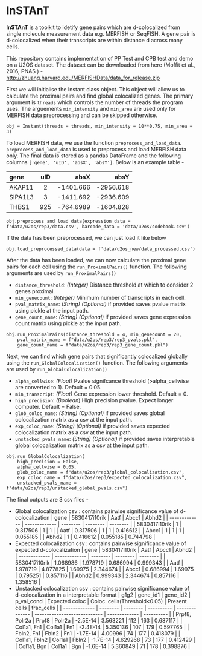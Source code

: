 InSTAnT
=========

**InSTAnT** is a toolkit to idetify gene pairs which are d-colocalized
from single molecule measurement data e.g. MERFISH or SeqFISH. A gene
pair is d-colocalized when their transcripts are within distance d
across many cells.

This repository contains implementation of PP Test and CPB test and demo
on a U2OS dataset. The dataset can be downloaded from here (Moffit et
al., 2016, PNAS ) -
http://zhuang.harvard.edu/MERFISHData/data_for_release.zip 

First we will initialise the Instant class object. This object will allow us to calculate the proximal pairs and find global colocalized genes. The primary argument is `threads` which controls the number of threads the program uses. The arguements `min_intensity` and `min_area` are used only for MERFISH data preprocessing and can be skipped otherwise.

```
obj = Instant(threads = threads, min_intensity = 10**0.75, min_area = 3)
```

To load MERFISH data, we use the function `preprocess_and_load_data`. `preprocess_and_load_data` is used to preprocess and load MERFISH data only. The final data is stored as a pandas DataFrame and the following columns `['gene', 'uID', 'absX', 'absY']`. Below is an example table - 

| gene | uID | absX | absY |
| :---         |     :---:      |          ---: |           ---: |
| AKAP11   |  2    | -1401.666    | -2956.618     |
| SIPA1L3  |  3       | -1411.692      |   -2936.609     |
| THBS1  |  925       | -764.6989      |   -1604.828    |

```
obj.preprocess_and_load_data(expression_data = f'data/u2os/rep3/data.csv', barcode_data = 'data/u2os/codebook.csv')
```
If the data has been preprocessed, we can just load it like below
```
obj.load_preprocessed_data(data = f'data/u2os_new/data_processed.csv')
```
After the data has been loaded, we can now calculate the proximal gene pairs for each cell using the `run_ProximalPairs()` function. The following arguments are used by `run_ProximalPairs()`
  - `distance_threshold`: *(Integer)* Distance threshold at which to consider 2 genes proximal.
  - `min_genecount`: *(Integer)* Minimum number of transcripts in each cell.
  - `pval_matrix_name`: *(String)* *(Optional)* if provided saves pvalue matrix using pickle at the input path.
  - `gene_count_name`: *(String)* *(Optional)* if provided saves gene expression count matrix using pickle at the input path.
```
obj.run_ProximalPairs(distance_threshold = 4, min_genecount = 20, 
    pval_matrix_name = f"data/u2os/rep3/rep3_pvals.pkl", 
    gene_count_name = f"data/u2os/rep3/rep3_gene_count.pkl")
```

Next, we can find which gene pairs that significantly colocalized globally using the `run_GlobalColocalization()` function. The following arguments are used by `run_GlobalColocalization()`
  - `alpha_cellwise`: *(Float)* Pvalue signifcance threshold (>alpha_cellwise are converted to 1). Default = 0.05.
  - `min_transcript`: *(Float)* Gene expression lower threshold. Default = 0.
  - `high_precision`: *(Boolean*) High precision pvalue. Expect longer computer. Default = False.
  - `glob_coloc_name`: *(String)* *(Optional)* if provided saves global colocalization matrix as a csv at the input path.
  - `exp_coloc_name`: *(String)* *(Optional)* if provided saves expected colocalization matrix as a csv at the input path.
  - `unstacked_pvals_name`: *(String)* *(Optional)* if provided saves interpretable global colocalization matrix as a csv at the input path.
```
obj.run_GlobalColocalization(
    high_precision = False, 
    alpha_cellwise = 0.05,
    glob_coloc_name = f"data/u2os/rep3/global_colocalization.csv", 
    exp_coloc_name = f"data/u2os/rep3/expected_colocalization.csv", 
    unstacked_pvals_name = f"data/u2os/rep3/unstacked_global_pvals.csv")
```
The final outputs are 3 csv files - 
  - Global colocalization csv :  contains pairwise significance value of d-colocalization
    | gene          | 5830417i10rik | Aatf     | Abcc1    | Abhd2    |
    | ------------- | ------------- | -------- | -------- | -------- |
    | 5830417i10rik | 1             | 0.317506 | 1        | 1        |
    | Aatf          | 0.317506      | 1        | 1        | 0.416612 |
    | Abcc1         | 1             | 1        | 1        | 0.055185 |
    | Abhd2         | 1             | 0.416612 | 0.055185 | 0.744798 |
  - Expected colocalization csv :  contains pairwise significance value of expected d-colocalization
    | gene          | 5830417i10rik | Aatf     | Abcc1    | Abhd2    |
    | ------------- | ------------- | -------- | -------- | -------- |
    | 5830417i10rik | 1.068986      | 1.978719 | 0.686994 | 0.999343 |
    | Aatf          | 1.978719      | 4.877825 | 1.69975  | 2.344674 |
    | Abcc1         | 0.686994      | 1.69975  | 0.795251 | 0.857116 |
    | Abhd2         | 0.999343      | 2.344674 | 0.857116 | 1.358516 |
  - Unstacked colocalization csv : contains pairwise significance value of d-colocalization in a interpretable format
    | g1g2          | gene_id1 | gene_id2 | p_val_cond | Expected coloc | Coloc. cells(Threshold<0.05) | Present cells | frac_cells |
    | ------------- | -------- | -------- | ---------- | -------------- | ---------------------------- | ------------- | ---------- |
    | Prpf8, Polr2a | Prpf8    | Polr2a   | \-2.5E-14  | 3.563221       | 112                          | 163           | 0.687117   |
    | Col1a1, Fn1   | Col1a1   | Fn1      | \-2.4E-14  | 5.350136       | 107                          | 179           | 0.597765   |
    | Fbln2, Fn1    | Fbln2    | Fn1      | \-1.7E-14  | 4.00996        | 74                           | 177           | 0.418079   |
    | Col1a1, Fbln2 | Col1a1   | Fbln2    | \-1.7E-14  | 4.629268       | 73                           | 177           | 0.412429   |
    | Col1a1, Bgn   | Col1a1   | Bgn      | \-1.6E-14  | 5.360849       | 71                           | 178           | 0.398876   |
